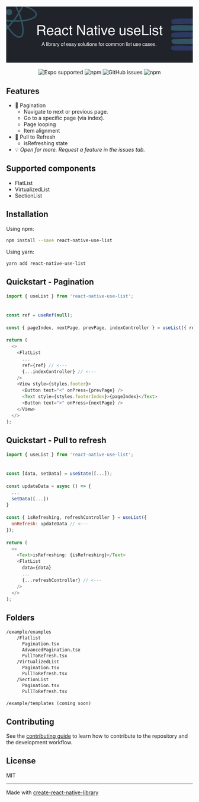 ![Alt text](./banner.jpg)

<div align="center">

![Expo supported](https://img.shields.io/badge/Expo-supported-brightgreen?style=flat-square)
![npm](https://img.shields.io/npm/dm/react-native-use-list?style=flat-square)
![GitHub issues](https://img.shields.io/github/issues-raw/dozsolti/react-native-use-list?color=red&style=flat-square)
![npm](https://img.shields.io/npm/l/react-native-use-list?style=flat-square)

</div>

## Features

- :open_book: Pagination
  - Navigate to next or previous page.
  - Go to a specific page (via index).
  - Page looping
  - Item alignment
- :repeat: Pull to Refresh
  - isRefreshing state
- :bulb: _Open for more. Request a feature in the issues tab._

## Supported components

- FlatList
- VirtualizedList
- SectionList

## Installation

Using npm:

```sh
npm install --save react-native-use-list
```

Using yarn:

```sh
yarn add react-native-use-list
```

## Quickstart - Pagination

```js
import { useList } from 'react-native-use-list';


const ref = useRef(null);

const { pageIndex, nextPage, prevPage, indexController } = useList({ ref });

return (
  <>
    <FlatList
      ...
      ref={ref} // <---
      {...indexController} // <---
    />
    <View style={styles.footer}>
      <Button text="<" onPress={prevPage} />
      <Text style={styles.footerIndex}>{pageIndex}</Text>
      <Button text=">" onPress={nextPage} />
    </View>
  </>
);
```

## Quickstart - Pull to refresh

```js
import { useList } from 'react-native-use-list';


const [data, setData] = useState([...]);

const updateData = async () => {
  ...
  setData([...])
}

const { isRefreshing, refreshController } = useList({
  onRefresh: updateData // <---
});

return (
  <>
    <Text>isRefreshing: {isRefreshing}</Text>
    <FlatList
      data={data}
      ...
      {...refreshController} // <---
    />
  </>
);
```

## Folders

```
/example/examples
    /Flatlist
      Pagination.tsx
      AdvancedPagination.tsx
      PullToRefresh.tsx
    /VirtualizedList
      Pagination.tsx
      PullToRefresh.tsx
    /SectionList
      Pagination.tsx
      PullToRefresh.tsx

/example/templates (coming soon)
```

## Contributing

See the [contributing guide](CONTRIBUTING.md) to learn how to contribute to the repository and the development workflow.

## License

MIT

---

Made with [create-react-native-library](https://github.com/callstack/react-native-builder-bob)
